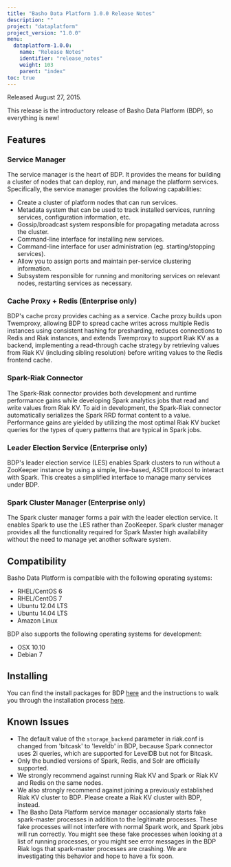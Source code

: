 ```yaml
---
title: "Basho Data Platform 1.0.0 Release Notes"
description: ""
project: "dataplatform"
project_version: "1.0.0"
menu:
  dataplatform-1.0.0:
    name: "Release Notes"
    identifier: "release_notes"
    weight: 103
    parent: "index"
toc: true
---
```


[bdp downloads]: /dataplatform/1.0.0/downloads/
[bdp install]: /dataplatform/1.0.0/installing/

Released August 27, 2015.

This release is the introductory release of Basho Data Platform (BDP), so everything is new!

## Features

### Service Manager

The service manager is the heart of BDP. It provides the means for building a cluster of nodes that can deploy, run, and manage the platform services. Specifically, the service manager provides the following capabilities:

* Create a cluster of platform nodes that can run services.
* Metadata system that can be used to track installed services, running services, configuration information, etc.
* Gossip/broadcast system responsible for propagating metadata across the cluster.
* Command-line interface for installing new services.
* Command-line interface for user administration (eg. starting/stopping services).
* Allow you to assign ports and maintain per-service clustering information.
* Subsystem responsible for running and monitoring services on relevant nodes, restarting services as necessary.

### Cache Proxy + Redis (Enterprise only)

BDP's cache proxy provides caching as a service. Cache proxy builds upon Twemproxy, allowing BDP to spread cache writes across multiple Redis instances using consistent hashing for presharding, reduces connections to Redis and Riak instances, and extends Twemproxy to support Riak KV as a backend, implementing a read-through cache strategy by retrieving values from Riak KV (including sibling resolution) before writing values to the Redis frontend cache.

### Spark-Riak Connector

The Spark-Riak connector provides both development and runtime performance gains while developing Spark analytics jobs that read and write values from Riak KV.  To aid in development, the Spark-Riak connector automatically serializes the Spark RRD format content to a value.  Performance gains are yielded by utilizing the most optimal Riak KV bucket queries for the types of query patterns that are typical in Spark jobs.

### Leader Election Service (Enterprise only)

BDP's leader election service (LES) enables Spark clusters to run without a ZooKeeper instance by using a simple, line-based, ASCII protocol to interact with Spark. This creates a simplified interface to manage many services under BDP.

### Spark Cluster Manager (Enterprise only)

The Spark cluster manager forms a pair with the leader election service. It enables Spark to use the LES rather than ZooKeeper. Spark cluster manager provides all the functionality required for Spark Master high availability without the need to manage yet another software system. 

## Compatibility

Basho Data Platform is compatible with the following operating systems:

* RHEL/CentOS 6
* RHEL/CentOS 7
* Ubuntu 12.04 LTS
* Ubuntu 14.04 LTS
* Amazon Linux

BDP also supports the following operating systems for development:

* OSX 10.10
* Debian 7

## Installing

You can find the install packages for BDP [here][bdp downloads] and the instructions to walk you through the installation process [here][bdp install].

## Known Issues

* The default value of the `storage_backend` parameter in riak.conf is changed from 'bitcask' to 'leveldb' in BDP, because Spark connector uses 2i queries, which are supported for LevelDB but not for Bitcask.
* Only the bundled versions of Spark, Redis, and Solr are officially supported.
* We strongly recommend against running Riak KV and Spark or Riak KV and Redis on the same nodes.
* We also strongly recommend against joining a previously established Riak KV cluster to BDP. Please create a Riak KV cluster with BDP, instead. 
* The Basho Data Platform service manager occasionally starts fake spark-master processes in addition to the legitimate processes. These fake processes will not interfere with normal Spark work, and Spark jobs will run correctly. You might see these fake processes when looking at a list of running processes, or you might see error messages in the BDP Riak logs that spark-master processes are crashing. We are investigating this behavior and hope to have a fix soon.
